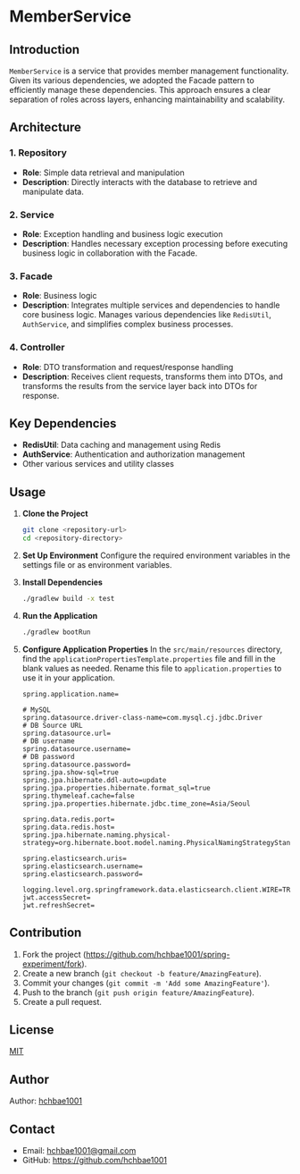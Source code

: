 # MemberService

## Introduction
`MemberService` is a service that provides member management functionality. Given its various dependencies, we adopted the Facade pattern to efficiently manage these dependencies. This approach ensures a clear separation of roles across layers, enhancing maintainability and scalability.

## Architecture

### 1. Repository
- **Role**: Simple data retrieval and manipulation
- **Description**: Directly interacts with the database to retrieve and manipulate data.

### 2. Service
- **Role**: Exception handling and business logic execution
- **Description**: Handles necessary exception processing before executing business logic in collaboration with the Facade.

### 3. Facade
- **Role**: Business logic
- **Description**: Integrates multiple services and dependencies to handle core business logic. Manages various dependencies like `RedisUtil`, `AuthService`, and simplifies complex business processes.

### 4. Controller
- **Role**: DTO transformation and request/response handling
- **Description**: Receives client requests, transforms them into DTOs, and transforms the results from the service layer back into DTOs for response.

## Key Dependencies
- **RedisUtil**: Data caching and management using Redis
- **AuthService**: Authentication and authorization management
- Other various services and utility classes

## Usage

1. **Clone the Project**
    ```sh
    git clone <repository-url>
    cd <repository-directory>
    ```

2. **Set Up Environment**
   Configure the required environment variables in the settings file or as environment variables.

3. **Install Dependencies**
    ```sh
    ./gradlew build -x test
    ```

4. **Run the Application**
    ```sh
    ./gradlew bootRun
    ```

5. **Configure Application Properties**
   In the `src/main/resources` directory, find the `applicationPropertiesTemplate.properties` file and fill in the blank values as needed. Rename this file to `application.properties` to use it in your application.

    ```properties
    spring.application.name=

    # MySQL
    spring.datasource.driver-class-name=com.mysql.cj.jdbc.Driver
    # DB Source URL
    spring.datasource.url=
    # DB username
    spring.datasource.username=
    # DB password
    spring.datasource.password=
    spring.jpa.show-sql=true
    spring.jpa.hibernate.ddl-auto=update
    spring.jpa.properties.hibernate.format_sql=true
    spring.thymeleaf.cache=false
    spring.jpa.properties.hibernate.jdbc.time_zone=Asia/Seoul

    spring.data.redis.port=
    spring.data.redis.host=
    spring.jpa.hibernate.naming.physical-strategy=org.hibernate.boot.model.naming.PhysicalNamingStrategyStandardImpl

    spring.elasticsearch.uris=
    spring.elasticsearch.username=
    spring.elasticsearch.password=

    logging.level.org.springframework.data.elasticsearch.client.WIRE=TRACE
    jwt.accessSecret=
    jwt.refreshSecret=
    ```

## Contribution

1. Fork the project (https://github.com/hchbae1001/spring-experiment/fork).
2. Create a new branch (`git checkout -b feature/AmazingFeature`).
3. Commit your changes (`git commit -m 'Add some AmazingFeature'`).
4. Push to the branch (`git push origin feature/AmazingFeature`).
5. Create a pull request.

## License
[MIT](LICENSE)

## Author
Author: [hchbae1001](https://github.com/hchbae1001)

## Contact
- Email: hchbae1001@gmail.com
- GitHub: https://github.com/hchbae1001
